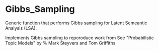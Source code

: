 # Gibbs_Sampling
Generic function that performs Gibbs sampling for Latent Semeantic Analysis (LSA).

Implements Gibbs sampling to reporoduce work from See "Probabilistic Topic Models" by
% Mark Steyvers and Tom Griffiths
